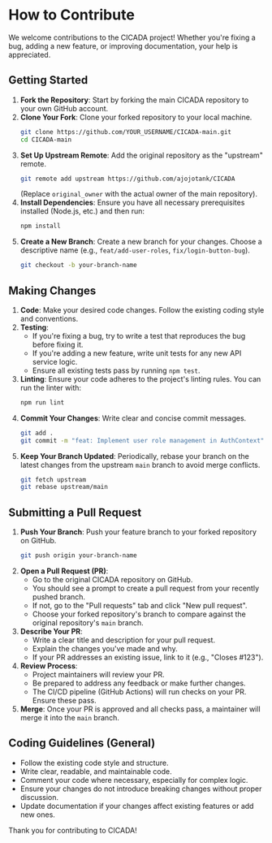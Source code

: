 # How to Contribute

We welcome contributions to the CICADA project! Whether you're fixing a bug, adding a new feature, or improving documentation, your help is appreciated.

## Getting Started

1.  **Fork the Repository**: Start by forking the main CICADA repository to your own GitHub account.
2.  **Clone Your Fork**: Clone your forked repository to your local machine.
    ```bash
    git clone https://github.com/YOUR_USERNAME/CICADA-main.git
    cd CICADA-main
    ```
3.  **Set Up Upstream Remote**: Add the original repository as the "upstream" remote.
    ```bash
    git remote add upstream https://github.com/ajojotank/CICADA
    ```
    (Replace `original_owner` with the actual owner of the main repository).
4.  **Install Dependencies**: Ensure you have all necessary prerequisites installed (Node.js, etc.) and then run:
    ```bash
    npm install
    ```
5.  **Create a New Branch**: Create a new branch for your changes. Choose a descriptive name (e.g., `feat/add-user-roles`, `fix/login-button-bug`).
    ```bash
    git checkout -b your-branch-name
    ```

## Making Changes

1.  **Code**: Make your desired code changes. Follow the existing coding style and conventions.
2.  **Testing**:
    -   If you're fixing a bug, try to write a test that reproduces the bug before fixing it.
    -   If you're adding a new feature, write unit tests for any new API service logic.
    -   Ensure all existing tests pass by running `npm test`.
3.  **Linting**: Ensure your code adheres to the project's linting rules. You can run the linter with:
    ```bash
    npm run lint
    ```
4.  **Commit Your Changes**: Write clear and concise commit messages.
    ```bash
    git add .
    git commit -m "feat: Implement user role management in AuthContext"
    ```
5.  **Keep Your Branch Updated**: Periodically, rebase your branch on the latest changes from the upstream `main` branch to avoid merge conflicts.
    ```bash
    git fetch upstream
    git rebase upstream/main
    ```

## Submitting a Pull Request

1.  **Push Your Branch**: Push your feature branch to your forked repository on GitHub.
    ```bash
    git push origin your-branch-name
    ```
2.  **Open a Pull Request (PR)**:
    -   Go to the original CICADA repository on GitHub.
    -   You should see a prompt to create a pull request from your recently pushed branch.
    -   If not, go to the "Pull requests" tab and click "New pull request".
    -   Choose your forked repository's branch to compare against the original repository's `main` branch.
3.  **Describe Your PR**:
    -   Write a clear title and description for your pull request.
    -   Explain the changes you've made and why.
    -   If your PR addresses an existing issue, link to it (e.g., "Closes #123").
4.  **Review Process**:
    -   Project maintainers will review your PR.
    -   Be prepared to address any feedback or make further changes.
    -   The CI/CD pipeline (GitHub Actions) will run checks on your PR. Ensure these pass.
5.  **Merge**: Once your PR is approved and all checks pass, a maintainer will merge it into the `main` branch.

## Coding Guidelines (General)

-   Follow the existing code style and structure.
-   Write clear, readable, and maintainable code.
-   Comment your code where necessary, especially for complex logic.
-   Ensure your changes do not introduce breaking changes without proper discussion.
-   Update documentation if your changes affect existing features or add new ones.

Thank you for contributing to CICADA!
